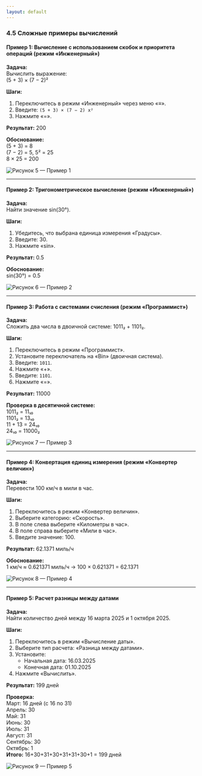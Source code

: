 ```yaml
---
layout: default
---
```


### 4.5 Сложные примеры вычислений

#### Пример 1: Вычисление с использованием скобок и приоритета операций (режим «Инженерный»)

**Задача:**  
Вычислить выражение:  
(5 + 3) × (7 − 2)²

**Шаги:**  
1. Переключитесь в режим «Инженерный» через меню «≡».  
2. Введите: `(5 + 3) × (7 − 2) x²`  
3. Нажмите «=».  

**Результат:** 200

**Обоснование:**  
(5 + 3) = 8  
(7 − 2) = 5, 5² = 25  
8 × 25 = 200

![Рисунок 5 — Пример 1](/images/ris5.png)

---

#### Пример 2: Тригонометрическое вычисление (режим «Инженерный»)

**Задача:**  
Найти значение sin(30°).

**Шаги:**  
1. Убедитесь, что выбрана единица измерения «Градусы».  
2. Введите: 30.  
3. Нажмите «sin».  

**Результат:** 0.5

**Обоснование:**  
sin(30°) = 0.5

![Рисунок 6 — Пример 2](/images/ris6.png)

---

#### Пример 3: Работа с системами счисления (режим «Программист»)

**Задача:**  
Сложить два числа в двоичной системе: 1011₂ + 1101₂.

**Шаги:**  
1. Переключитесь в режим «Программист».  
2. Установите переключатель на «Bin» (двоичная система).  
3. Введите: `1011`.  
4. Нажмите «+».  
5. Введите: `1101`.  
6. Нажмите «=».  

**Результат:** 11000

**Проверка в десятичной системе:**  
1011₂ = 11₁₀  
1101₂ = 13₁₀  
11 + 13 = 24₁₀  
24₁₀ = 11000₂

![Рисунок 7 — Пример 3](/images/ris7.png)

---

#### Пример 4: Конвертация единиц измерения (режим «Конвертер величин»)

**Задача:**  
Перевести 100 км/ч в мили в час.

**Шаги:**  
1. Переключитесь в режим «Конвертер величин».  
2. Выберите категорию: «Скорость».  
3. В поле слева выберите «Километры в час».  
4. В поле справа выберите «Мили в час».  
5. Введите значение: 100.  

**Результат:** 62.1371 миль/ч

**Обоснование:**  
1 км/ч ≈ 0.621371 миль/ч → 100 × 0.621371 = 62.1371

![Рисунок 8 — Пример 4](/images/ris8.png)

---

#### Пример 5: Расчет разницы между датами

**Задача:**  
Найти количество дней между 16 марта 2025 и 1 октября 2025.

**Шаги:**  
1. Переключитесь в режим «Вычисление даты».  
2. Выберите тип расчета: «Разница между датами».  
3. Установите:  
   - Начальная дата: 16.03.2025  
   - Конечная дата: 01.10.2025  
4. Нажмите «Вычислить».  

**Результат:** 199 дней

**Проверка:**  
Март: 16 дней (с 16 по 31)  
Апрель: 30  
Май: 31  
Июнь: 30  
Июль: 31  
Август: 31  
Сентябрь: 30  
Октябрь: 1  
**Итого:** 16+30+31+30+31+31+30+1 = 199 дней

![Рисунок 9 — Пример 5](/images/ris9.png)